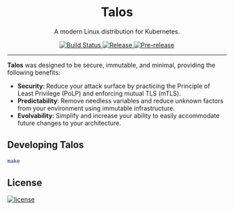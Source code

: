 <p align="center">
  <h1 align="center">Talos</h1>
  <p align="center">A modern Linux distribution for Kubernetes.</p>
  <p align="center">
    <a href="https://travis-ci.org/autonomy/talos">
      <img alt="Build Status" src="https://img.shields.io/travis/autonomy/talos.svg?logo=travis&style=flat-square">
    </a>
    <a href="https://github.com/autonomy/talos/releases/latest">
      <img alt="Release" src="https://img.shields.io/github/release/autonomy/talos.svg?logo=github&logoColor=white&style=flat-square">
    </a>
    <a href="https://github.com/autonomy/talos/releases/latest">
      <img alt="Pre-release" src="https://img.shields.io/github/release-pre/autonomy/talos.svg?label=pre-release&logo=GitHub&logoColor=white&style=flat-square">
    </a>
  </p>
</p>

---

**Talos** was designed to be secure, immutable, and minimal, providing the following benefits:

- **Security**: Reduce your attack surface by practicing the Principle of Least Privilege (PoLP) and enforcing mutual TLS (mTLS).
- **Predictability**: Remove needless variables and reduce unknown factors from your environment using immutable infrastructure.
- **Evolvability**: Simplify and increase your ability to easily accommodate future changes to your architecture.

## Developing Talos

```bash
make
```

## License

[![license](https://img.shields.io/github/license/autonomy/talos.svg?style=flat-square)](https://github.com/autonomy/talos/blob/master/LICENSE)
